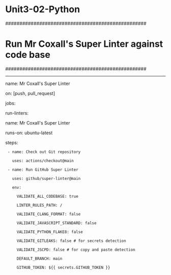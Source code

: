 # Unit3-02-Python
##################################################

# Run Mr Coxall's Super Linter against code base #

##################################################

---

name: Mr Coxall's Super Linter


on: [push, pull_request]


jobs:

 run-linters:

   name: Mr Coxall's Super Linter

   runs-on: ubuntu-latest


   steps:

     - name: Check out Git repository

       uses: actions/checkout@main

     - name: Run GitHub Super Linter

       uses: github/super-linter@main

       env:

         VALIDATE_ALL_CODEBASE: true

         LINTER_RULES_PATH: /

         VALIDATE_CLANG_FORMAT: false

         VALIDATE_JAVASCRIPT_STANDARD: false

         VALIDATE_PYTHON_FLAKE8: false

         VALIDATE_GITLEAKS: false # for secrets detection

         VALIDATE_JSCPD: false # for copy and paste detection

         DEFAULT_BRANCH: main

         GITHUB_TOKEN: ${{ secrets.GITHUB_TOKEN }}
